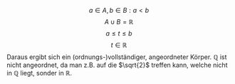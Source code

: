 $$a\in A,b\in B:a<b$$
$$A \cup B = \mathbb{R}$$
$$a \leq t \leq b$$
$$t \in  \mathbb{R}$$ Daraus ergibt sich ein (ordnungs-)vollständiger, angeordneter Körper.
$\mathbb{Q}$ ist nicht angeordnet, da man z.B. auf die $\sqrt{2}$  treffen kann, welche nicht in $\mathbb{Q}$ liegt, sonder in $\mathbb{R}$.

